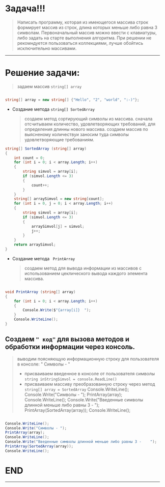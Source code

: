 # Задача!!!
>Написать программу, которая из имеющегося массива строк формирует массив из строк,
длина которых меньше либо равна 3 символам. Первоначальный массив можно ввести с
клавиатуры, либо задать на старте выполнения алгоритма. При решении не рекомндуется
пользоваться коллекциями, лучше обойтись исключительно массивами.
---
# Решение задачи:
> задаем массив `string[] array`
```C#

string[] array = new string[] {"Hello", "2", "world", ":-)"};

```
- Создание метода `string[] SortedArray`
   >создаем метод сортирующий символы из массива.
сначала отсчитываем количество, удовлетворяющих требований, для определения длинны нового массива.
создаем массив по выясненому количествуи заносим туда символы удовлетворяющие требованиям.
```C#
string[] SortedArray (string[] array)
{
    int count = 0;
    for (int i = 0; i < array.Length; i++)
    {
        string simvol = array[i];
        if (simvol.Length <= 3)
        {
            count++;
        }
    }
    string[] arraySimvol = new string[count];
    for (int i = 0, j = 0; i < array.Length; i++)
    {
        string simvol = array[i];
        if (simvol.Length <= 3)
        {
            arraySimvol[j] = simvol;
            j++;
        }
    }
    return arraySimvol;
}
```
- Создание метода ` PrintArray`
   >создаем метод для вывода информации из массивов с использованием цеклического вывода каждого элемента массива.
```C#

void PrintArray (string[] array)
{
    for (int i = 0; i < array.Length; i++)
    {
        Console.Write($"{array[i]}  ");
    }
    Console.WriteLine();
}
```

## Создаем `" код"` для вызова методов и обработки информации через консоль.
  >выводим поясняющую информационную строку для пользователя в консоле: " Символы - "
  >- присваиваем введенное в консоле от пользователя символы `string inStringSimvol = console.ReadLine()`
  >- присваиваем массиву преобразованную строку через метод `string[] array = SortedArray`
  >Console.WriteLine();
Console.Write("Cимволы - ");
PrintArray(array);
Console.WriteLine();
Console.Write("Введенные символы длинной меньше либо равны 3 -    ");
PrintArray(SortedArray(array));
Console.WriteLine();
```C#

Console.WriteLine();
Console.Write("Cимволы - ");
PrintArray(array);
Console.WriteLine();
Console.Write("Введенные символы длинной меньше либо равны 3 -    ");
PrintArray(SortedArray(array));
Console.WriteLine();
```

# **END**

---


